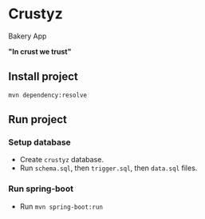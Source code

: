 # Crustyz
Bakery App

**"In crust we trust"**


## Install project

`mvn dependency:resolve`

## Run project

### Setup database

* Create `crustyz` database.
* Run `schema.sql`, then `trigger.sql`, then `data.sql` files.

### Run spring-boot

* Run `mvn spring-boot:run`
